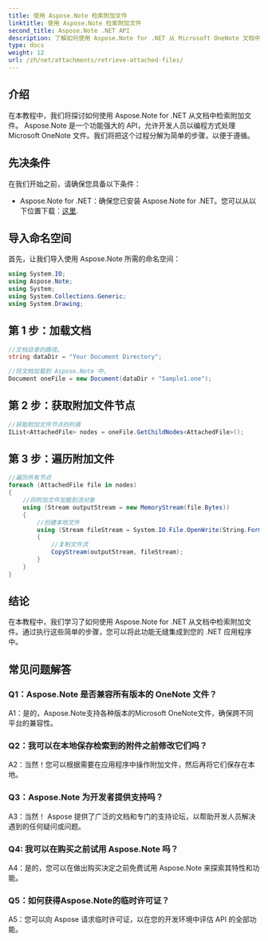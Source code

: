 ```yaml
---
title: 使用 Aspose.Note 检索附加文件
linktitle: 使用 Aspose.Note 检索附加文件
second_title: Aspose.Note .NET API
description: 了解如何使用 Aspose.Note for .NET 从 Microsoft OneNote 文档中检索附加文件。按照步骤加载、获取节点并迭代附件。
type: docs
weight: 12
url: /zh/net/attachments/retrieve-attached-files/
---
```

## 介绍

在本教程中，我们将探讨如何使用 Aspose.Note for .NET 从文档中检索附加文件。 Aspose.Note 是一个功能强大的 API，允许开发人员以编程方式处理 Microsoft OneNote 文件。我们将把这个过程分解为简单的步骤，以便于遵循。

## 先决条件

在我们开始之前，请确保您具备以下条件：

-  Aspose.Note for .NET：确保您已安装 Aspose.Note for .NET。您可以从以下位置下载：[这里](https://releases.aspose.com/note/net/).

## 导入命名空间

首先，让我们导入使用 Aspose.Note 所需的命名空间：

```csharp
using System.IO;
using Aspose.Note;
using System;
using System.Collections.Generic;
using System.Drawing;
```

## 第 1 步：加载文档

```csharp
//文档目录的路径。
string dataDir = "Your Document Directory";

//将文档加载到 Aspose.Note 中。
Document oneFile = new Document(dataDir + "Sample1.one");
```

## 第 2 步：获取附加文件节点

```csharp
//获取附加文件节点的列表
IList<AttachedFile> nodes = oneFile.GetChildNodes<AttachedFile>();
```

## 第 3 步：遍历附加文件

```csharp
//遍历所有节点
foreach (AttachedFile file in nodes)
{
    //将附加文件加载到流对象
    using (Stream outputStream = new MemoryStream(file.Bytes))
    {
        //创建本地文件
        using (Stream fileStream = System.IO.File.OpenWrite(String.Format(dataDir + file.FileName)))
        {
            //复制文件流
            CopyStream(outputStream, fileStream);
        }
    }
}
```

## 结论

在本教程中，我们学习了如何使用 Aspose.Note for .NET 从文档中检索附加文件。通过执行这些简单的步骤，您可以将此功能无缝集成到您的 .NET 应用程序中。

## 常见问题解答

### Q1：Aspose.Note 是否兼容所有版本的 OneNote 文件？

A1：是的，Aspose.Note支持各种版本的Microsoft OneNote文件，确保跨不同平台的兼容性。

### Q2：我可以在本地保存检索到的附件之前修改它们吗？

A2：当然！您可以根据需要在应用程序中操作附加文件，然后再将它们保存在本地。

### Q3：Aspose.Note 为开发者提供支持吗？

A3：当然！ Aspose 提供了广泛的文档和专门的支持论坛，以帮助开发人员解决遇到的任何疑问或问题。

### Q4: 我可以在购买之前试用 Aspose.Note 吗？

A4：是的，您可以在做出购买决定之前免费试用 Aspose.Note 来探索其特性和功能。

### Q5：如何获得Aspose.Note的临时许可证？

A5：您可以向 Aspose 请求临时许可证，以在您的开发环境中评估 API 的全部功能。